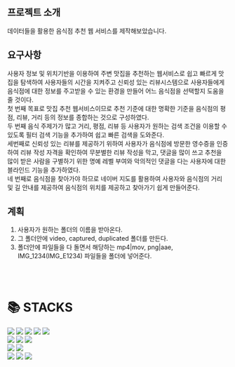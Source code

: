 ## 프로젝트 소개
데이터들을 활용한 음식점 추천 웹 서비스를 제작해보았습니다.

## 요구사항
사용자 정보 및 위치기반을 이용하여 주변 맛집을 추천하는 웹서비스로 쉽고 빠르게 맛집을 탐색하여 사용자들의 시간을 지켜주고 신뢰성 있는 리뷰시스템으로 사용자들에게 음식점에 대한 정보를 주고받을 수 있는 환경을 만들어 어느 음식점을 선택할지 도움을 줄 것이다.
<br>
첫 번째 목표로 맛집 추천 웹서비스이므로 추천 기준에 대한 명확한 기준을 음식점의 평점, 리뷰, 거리 등의 정보를 종합하는 것으로 구성하였다.
<br>
두 번째 음식 주제가가 많고 거리, 평점, 리뷰 등 사용자가 원하는 검색 조건을 이용할 수 있도록 필터 검색 기능을 추가하여 쉽고 빠른 검색을 도와준다.
<br>
세번째로 신뢰성 있는 리뷰를 제공하기 위하여 사용자가 음식점에 방문한 영수증을 인증하여 리뷰 작성 자격을 확인하여 무분별한 리뷰 작성을 막고, 댓글을 많이 쓰고 추천을 많이 받은 사람을 구별하기 위한 명예 레벨 부여와 악의적인 댓글을 다는 사용자에 대한 블라인드 기능을 추가하였다.
<br>
네 번째로 음식점을 찾아가야 하므로 네이버 지도를 활용하여 사용자와 음식점의 거리 및 길 안내를 제공하여 음식점의 위치를 제공하고 찾아가기 쉽게 만들어준다.


## 계획
1. 사용자가 원하는 폴더의 이름을 받아온다.
2. 그 폴더안에 video, captured, duplicated 폴더를 만든다.
3. 폴더안에 파일들을 다 돌면서 해당하는 mp4|mov, png|aae, IMG_1234(IMG_E1234) 파일들을 폴더에 넣어준다.

<br>
<br>




<div><h1>📚 STACKS</h1></div>

<div> 
  
  <img src="https://img.shields.io/badge/html5-E34F26?style=for-the-badge&logo=html5&logoColor=white"> 
  <img src="https://img.shields.io/badge/css-1572B6?style=for-the-badge&logo=css3&logoColor=white"> 
  <img src="https://img.shields.io/badge/javascript-F7DF1E?style=for-the-badge&logo=javascript&logoColor=black"> 
  <img src="https://img.shields.io/badge/jquery-0769AD?style=for-the-badge&logo=jquery&logoColor=white">
  <img src="https://img.shields.io/badge/Bootstrapap-7952B3?style=for-the-badge&logo=bootstrap&logoColor=white"/>
  <br>
  
  <img src="https://img.shields.io/badge/mysql-4479A1?style=for-the-badge&logo=mysql&logoColor=white">
  <img src="https://img.shields.io/badge/MariaDB-003545?style=for-the-badge&logo=mariaDB&logoColor=white"/>
  <img src="https://img.shields.io/badge/JSON-000000?style=for-the-badge&logo=json&logoColor=white"/>
  <br>
  
  <img src="https://img.shields.io/badge/PHP-777BB4?style=for-the-badge&logo=php&logoColor=white"/>
  <img src="https://img.shields.io/badge/Apache Tomcat-F8DC75?style=for-the-badge&logo=apachetomcat&logoColor=black"/>
  <br>
  
  <img src="https://img.shields.io/badge/github-181717?style=for-the-badge&logo=github&logoColor=white">
  <img src="https://img.shields.io/badge/git-F05032?style=for-the-badge&logo=git&logoColor=white">
  <img src="https://img.shields.io/badge/Visual%20Studio%20Code-007ACC?style=for-the-badge&logo=visualstudiocode&logoColor=white">
  <br>
</div>
